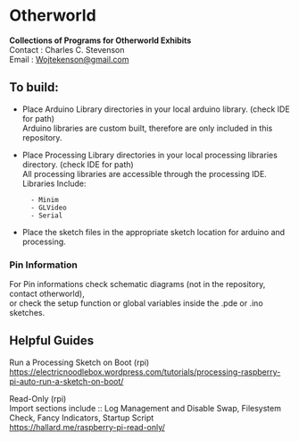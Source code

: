 # Otherworld
  
**Collections of Programs for Otherworld Exhibits**  
Contact : Charles C. Stevenson  
Email : Wojtekenson@gmail.com  
  
## To build:
	
* Place Arduino Library directories in your local arduino library. (check IDE for path)  
    Arduino libraries are custom built, therefore are only included in this repository.  
* Place Processing Library directories in your local processing libraries directory. (check IDE for path)  
    All processing libraries are accessible through the processing IDE.
    Libraries Include:
    
		- Minim  
		- GLVideo  
		- Serial
  
* Place the sketch files in the appropriate sketch location for arduino and processing.  

### Pin Information
For Pin informations check schematic diagrams (not in the repository, contact otherworld),   
or check the setup function or global variables inside the .pde or .ino sketches.   

## Helpful Guides  

Run a Processing Sketch on Boot (rpi)  
https://electricnoodlebox.wordpress.com/tutorials/processing-raspberry-pi-auto-run-a-sketch-on-boot/  

Read-Only (rpi)  
Import sections include :: Log Management and Disable Swap, Filesystem Check, Fancy Indicators, Startup Script  
https://hallard.me/raspberry-pi-read-only/  

